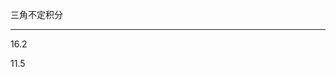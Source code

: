 三角不定积分
 
 
 
 
-------------------------------------------
 
 
 
 
 
 
16.2
 
 
 
 
 
 
 
 
11.5
 
 
 
 
 
 
 
 
 
 
 
 
 
 
 
 
 
 
 
 
 
 
 
 
 
 
 
 
 
 
 
 
 
 
 
 
 
 
 
 
 
 
 

